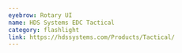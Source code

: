 ```yaml
---
eyebrow: Rotary UI
name: HDS Systems EDC Tactical
category: flashlight
link: https://hdssystems.com/Products/Tactical/
---
```

